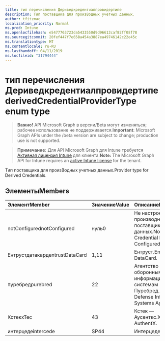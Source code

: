```yaml
---
title: тип перечисления Дериведкредентиалпровидертипе
description: Тип поставщика для произВодных учетных данных.
author: tfitzmac
localization_priority: Normal
ms.prod: Intune
ms.openlocfilehash: e5477763723da5433550d9d96613caf82ff08f78
ms.sourcegitcommit: 20fef447f7e658a454a3887ea49746142c22e45c
ms.translationtype: MT
ms.contentlocale: ru-RU
ms.lasthandoff: 04/11/2019
ms.locfileid: "31794444"
---
```

# <a name="derivedcredentialprovidertype-enum-type"></a><span data-ttu-id="8ff13-103">тип перечисления Дериведкредентиалпровидертипе</span><span class="sxs-lookup"><span data-stu-id="8ff13-103">derivedCredentialProviderType enum type</span></span>

> <span data-ttu-id="8ff13-104">**Важно!** API Microsoft Graph в версии/Beta могут изменяться; рабочее использование не поддерживается.</span><span class="sxs-lookup"><span data-stu-id="8ff13-104">**Important:** Microsoft Graph APIs under the /beta version are subject to change; production use is not supported.</span></span>

> <span data-ttu-id="8ff13-105">**Примечание:** Для API Microsoft Graph для Intune требуется [Активная лицензия Intune](https://go.microsoft.com/fwlink/?linkid=839381) для клиента.</span><span class="sxs-lookup"><span data-stu-id="8ff13-105">**Note:** The Microsoft Graph API for Intune requires an [active Intune license](https://go.microsoft.com/fwlink/?linkid=839381) for the tenant.</span></span>

<span data-ttu-id="8ff13-106">Тип поставщика для произВодных учетных данных.</span><span class="sxs-lookup"><span data-stu-id="8ff13-106">Provider type for Derived Credentials.</span></span>

## <a name="members"></a><span data-ttu-id="8ff13-107">Элементы</span><span class="sxs-lookup"><span data-stu-id="8ff13-107">Members</span></span>
|<span data-ttu-id="8ff13-108">Элемент</span><span class="sxs-lookup"><span data-stu-id="8ff13-108">Member</span></span>|<span data-ttu-id="8ff13-109">Значение</span><span class="sxs-lookup"><span data-stu-id="8ff13-109">Value</span></span>|<span data-ttu-id="8ff13-110">Описание</span><span class="sxs-lookup"><span data-stu-id="8ff13-110">Description</span></span>|
|:---|:---|:---|
|<span data-ttu-id="8ff13-111">notConfigured</span><span class="sxs-lookup"><span data-stu-id="8ff13-111">notConfigured</span></span>|<span data-ttu-id="8ff13-112">нуль</span><span class="sxs-lookup"><span data-stu-id="8ff13-112">0</span></span>|<span data-ttu-id="8ff13-113">Не настроен производный поставщик учетных данных.</span><span class="sxs-lookup"><span data-stu-id="8ff13-113">No Derived Credential Provider Configured.</span></span>|
|<span data-ttu-id="8ff13-114">Ентрустдатакард</span><span class="sxs-lookup"><span data-stu-id="8ff13-114">entrustDataCard</span></span>|<span data-ttu-id="8ff13-115">1,1</span><span class="sxs-lookup"><span data-stu-id="8ff13-115">1</span></span>|<span data-ttu-id="8ff13-116">Ентруст.</span><span class="sxs-lookup"><span data-stu-id="8ff13-116">Entrust DataCard.</span></span>|
|<span data-ttu-id="8ff13-117">пуребред</span><span class="sxs-lookup"><span data-stu-id="8ff13-117">purebred</span></span>|<span data-ttu-id="8ff13-118">2</span><span class="sxs-lookup"><span data-stu-id="8ff13-118">2</span></span>|<span data-ttu-id="8ff13-119">Агентство по оборонным информационным системам Пуребред.</span><span class="sxs-lookup"><span data-stu-id="8ff13-119">Purebred - Defense Information Systems Agency.</span></span>|
|<span data-ttu-id="8ff13-120">Кстек</span><span class="sxs-lookup"><span data-stu-id="8ff13-120">xTec</span></span>|<span data-ttu-id="8ff13-121">4</span><span class="sxs-lookup"><span data-stu-id="8ff13-121">3</span></span>|<span data-ttu-id="8ff13-122">Кстек — Аусенткс.</span><span class="sxs-lookup"><span data-stu-id="8ff13-122">Xtec - AuthentX.</span></span>|
|<span data-ttu-id="8ff13-123">интерцеде</span><span class="sxs-lookup"><span data-stu-id="8ff13-123">intercede</span></span>|<span data-ttu-id="8ff13-124">SP4</span><span class="sxs-lookup"><span data-stu-id="8ff13-124">4</span></span>|<span data-ttu-id="8ff13-125">Интерцеде.</span><span class="sxs-lookup"><span data-stu-id="8ff13-125">Intercede.</span></span>|






